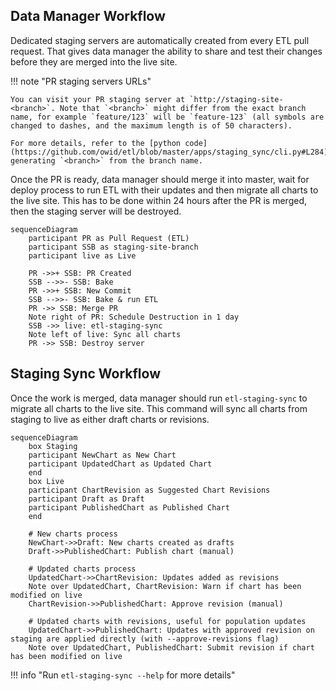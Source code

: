 ## Data Manager Workflow

Dedicated staging servers are automatically created from every ETL pull request. That gives data manager the ability to share and test their changes before they are merged into the live site.

!!! note "PR staging servers URLs"

    You can visit your PR staging server at `http://staging-site-<branch>`. Note that `<branch>` might differ from the exact branch name, for example `feature/123` will be `feature-123` (all symbols are changed to dashes, and the maximum length is of 50 characters).

    For more details, refer to the [python code](https://github.com/owid/etl/blob/master/apps/staging_sync/cli.py#L284) generating `<branch>` from the branch name.

Once the PR is ready, data manager should merge it into master, wait for deploy process to run ETL with their updates and then migrate all charts to the live site. This has to be done within 24 hours after the PR is merged, then the staging server will be destroyed.

```mermaid
sequenceDiagram
    participant PR as Pull Request (ETL)
    participant SSB as staging-site-branch
    participant live as Live

    PR ->>+ SSB: PR Created
    SSB -->>- SSB: Bake
    PR ->>+ SSB: New Commit
    SSB -->>- SSB: Bake & run ETL
    PR ->> SSB: Merge PR
    Note right of PR: Schedule Destruction in 1 day
    SSB ->> live: etl-staging-sync
    Note left of live: Sync all charts
    PR ->> SSB: Destroy server
```

## Staging Sync Workflow

Once the work is merged, data manager should run `etl-staging-sync` to migrate all charts to the live site. This command will sync all charts from staging to live as either draft charts or revisions.

```mermaid
sequenceDiagram
    box Staging
    participant NewChart as New Chart
    participant UpdatedChart as Updated Chart
    end
    box Live
    participant ChartRevision as Suggested Chart Revisions
    participant Draft as Draft
    participant PublishedChart as Published Chart
    end

    # New charts process
    NewChart->>Draft: New charts created as drafts
    Draft->>PublishedChart: Publish chart (manual)

    # Updated charts process
    UpdatedChart->>ChartRevision: Updates added as revisions
    Note over UpdatedChart, ChartRevision: Warn if chart has been modified on live
    ChartRevision->>PublishedChart: Approve revision (manual)

    # Updated charts with revisions, useful for population updates
    UpdatedChart->>PublishedChart: Updates with approved revision on staging are applied directly (with --approve-revisions flag)
    Note over UpdatedChart, PublishedChart: Submit revision if chart has been modified on live
```

!!! info "Run `etl-staging-sync --help` for more details"
